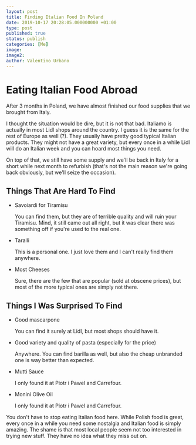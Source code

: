 ```yaml
---
layout: post
title: Finding Italian Food In Poland
date: 2019-10-17 20:28:05.000000000 +01:00
type: post
published: true
status: publish
categories: [Me]
image:
image2:
author: Valentino Urbano
---
```


# Eating Italian Food Abroad

After 3 months in Poland, we have almost finished our food supplies that we brought from Italy.

I thought the situation would be dire, but it is not that bad. Italiamo is actually in most Lidl shops around the country. I guess it is the same for the rest of Europe as well (?). They usually have pretty good typical Italian products. They might not have a great variety, but every once in a while Lidl will do an Italian week and you can hoard most things you need.

On top of that, we still have some supply and we'll be back in Italy for a short while next month to refurbish (that's not the main reason we're going back obviously, but we'll seize the occasion).

## Things That Are Hard To Find

- Savoiardi for Tiramisu

  You can find them, but they are of terrible quality and will ruin your Tiramisu. Mind, it still came out all right, but it was clear there was something off if you're used to the real one.

- Taralli

  This is a personal one. I just love them and I can't really find them anywhere.

- Most Cheeses

  Sure, there are the few that are popular (sold at obscene prices), but most of the more typical ones are simply not there.

## Things I Was Surprised To Find

- Good mascarpone

  You can find it surely at Lidl, but most shops should have it.

- Good variety and quality of pasta (especially for the price)

  Anywhere. You can find barilla as well, but also the cheap unbranded one is way better than expected.

- Mutti Sauce

  I only found it at Piotr i Pawel and Carrefour.

- Monini Olive Oil

  I only found it at Piotr i Pawel and Carrefour.

You don't have to stop eating Italian food here. While Polish food is great, every once in a while you need some nostalgia and Italian food is simply amazing. The shame is that most local people seem not too interested in trying new stuff. They have no idea what they miss out on.
